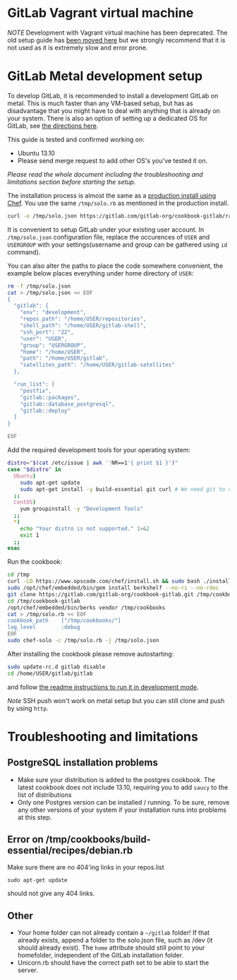 # GitLab Vagrant virtual machine

*NOTE* Development with Vagrant virtual machine has been deprecated. The old setup guide has [been moved here](doc/vagrant.md) but we strongly recommend that it is not used as it is extremely slow and error prone.

# GitLab Metal development setup

To develop GitLab, it is recommended to install a development GitLab on metal. This is much faster than any VM-based setup, but has as disadvantage that you might have to deal with anything that is already on your system.
There is also an option of setting up a dedicated OS for GitLab, see [the directions here](doc/development_metal.md).

This guide is tested and confirmed working on:

* Ubuntu 13.10
* Please send merge request to add other OS's you've tested it on.

*Please read the whole document including the troubleshooting and limitations section before starting the setup.*

The installation process is almost the same as a [production install using Chef](https://gitlab.com/gitlab-org/cookbook-gitlab/blob/master/doc/production.md).
You use the same `/tmp/solo.rb` as mentioned in the production install.

```bash
curl -o /tmp/solo.json https://gitlab.com/gitlab-org/cookbook-gitlab/raw/master/solo.json.production_example
```

It is convenient to setup GitLab under your existing user account.
In `/tmp/solo.json` configuration file, replace the occurences of `USER` and `USERGROUP` with your settings(username and group can be gathered using `id` command).

You can also alter the paths to place the code somewhere convenient, the example below places everything under home directory of `USER`:

```bash
rm -f /tmp/solo.json
cat > /tmp/solo.json << EOF
{
  "gitlab": {
    "env": "development",
    "repos_path": "/home/USER/repositories",
    "shell_path": "/home/USER/gitlab-shell",
    "ssh_port": "22",
    "user": "USER",
    "group": "USERGROUP",
    "home": "/home/USER",
    "path": "/home/USER/gitlab",
    "satellites_path": "/home/USER/gitlab-satellites"
  },

  "run_list": [
    "postfix",
    "gitlab::packages",
    "gitlab::database_postgresql",
    "gitlab::deploy"
  ]
}

EOF
```

Add the required development tools for your operating system:

```bash
distro="$(cat /etc/issue | awk ''NR==1'{ print $1 }')"
case "$distro" in
  Ubuntu)
    sudo apt-get update
    sudo apt-get install -y build-essential git curl # We need git to clone the cookbook, newer version will be compiled using the cookbook
  ;;
  CentOS)
    yum groupinstall -y "Development Tools"
  ;;
  *)
    echo "Your distro is not supported." 1>&2
    exit 1
  ;;
esac
```

Run the cookbook:

```bash
cd /tmp
curl -LO https://www.opscode.com/chef/install.sh && sudo bash ./install.sh -v 11.4.4
sudo /opt/chef/embedded/bin/gem install berkshelf --no-ri --no-rdoc
git clone https://gitlab.com/gitlab-org/cookbook-gitlab.git /tmp/cookbook-gitlab
cd /tmp/cookbook-gitlab
/opt/chef/embedded/bin/berks vendor /tmp/cookbooks
cat > /tmp/solo.rb << EOF
cookbook_path    ["/tmp/cookbooks/"]
log_level        :debug
EOF
sudo chef-solo -c /tmp/solo.rb -j /tmp/solo.json
```

After installing the cookbook please remove autostarting:

```bash
sudo update-rc.d gitlab disable
cd /home/USER/gitlab/gitlab
```

and follow [the readme instructions to run it in development mode](https://gitlab.com/gitlab-org/gitlab-ce/blob/master/README.md#run-in-development-mode).

*Note* SSH push won't work on metal setup but you can still clone and push by using `http`.

# Troubleshooting and limitations

## PostgreSQL installation problems

- Make sure your distribution is added to the postgres cookbook. The latest cookbook does not include 13.10, requiring you to add `saucy` to the list of distributions
- Only one Postgres version can be installed / running. To be sure, remove any other versions of your system if your installation runs into problems at this step.

## Error on /tmp/cookbooks/build-essential/recipes/debian.rb

Make sure there are no 404'ing links in your repos.list

```
sudo apt-get update
```

should not give any 404 links.

## Other

- Your home folder can not already contain a `~/gitlab` folder! If that already exists, append a folder to the solo.json file, such as /dev (it should already exist). The `home` attribute should still point to your homefolder, independent of the GitLab installation folder.
- Unicorn.rb should have the correct path set to be able to start the server.
